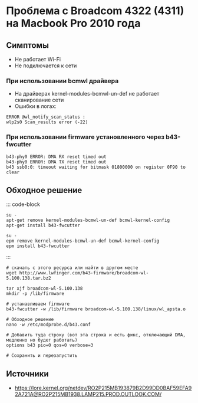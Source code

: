 # Проблема с Broadcom 4322 (4311) на Macbook Pro 2010 года

## Симптомы

- Не работает Wi-Fi
- Не подключается к сети

### При использовании bcmwl драйвера

- На драйверах kernel-modules-bcmwl-un-def не работает сканирование сети
- Ошибки в логах:

```shell
ERROR @wl_notify_scan_status :
wlp2s0 Scan_results error (-22)
```

### При использовании firmware установленного через b43-fwcutter

```shell
b43-phy0 ERROR: DMA RX reset timed out
b43-phy0 ERROR: DMA TX reset timed out
b43 ssb0:0: timeout waiting for bitmask 01800000 on register 0F90 to clear
```

## Обходное решение

::: code-block

```shell[apt-get]
su -
apt-get remove kernel-modules-bcmwl-un-def bcmwl-kernel-config
apt-get install b43-fwcutter
```

```shell[epm]
su -
epm remove kernel-modules-bcmwl-un-def bcmwl-kernel-config
epm install b43-fwcutter
```

:::

```shell
# скачать с этого ресурса или найти в другом месте
wget http://www.lwfinger.com/b43-firmware/broadcom-wl-5.100.138.tar.bz2

tar xjf broadcom-wl-5.100.138
mkdir -p /lib/firmware

# устанавливаем firmware
b43-fwcutter -w /lib/firmware broadcom-wl-5.100.138/linux/wl_apsta.o

# Обходное решение
nano -w /etc/modprobe.d/b43.conf

# Добавить туда строку (вот эта строка и есть фикс, отключающий DMA, медленно но будет работать)
options b43 pio=0 qos=0 verbose=3

# Сохранить и перезапустить
```

## Источники

- <https://lore.kernel.org/netdev/RO2P215MB193879B2D99DD0BAF59EFA92A721A@RO2P215MB1938.LAMP215.PROD.OUTLOOK.COM/>
